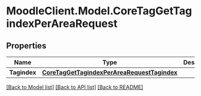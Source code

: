 # MoodleClient.Model.CoreTagGetTagindexPerAreaRequest

## Properties

Name | Type | Description | Notes
------------ | ------------- | ------------- | -------------
**Tagindex** | [**CoreTagGetTagindexPerAreaRequestTagindex**](CoreTagGetTagindexPerAreaRequestTagindex.md) |  | 

[[Back to Model list]](../README.md#documentation-for-models) [[Back to API list]](../README.md#documentation-for-api-endpoints) [[Back to README]](../README.md)

